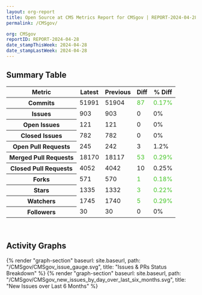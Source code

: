 ```yaml
---
layout: org-report
title: Open Source at CMS Metrics Report for CMSgov | REPORT-2024-04-28
permalink: /CMSgov/

org: CMSgov
reportID: REPORT-2024-04-28
date_stampThisWeek: 2024-04-28
date_stampLastWeek: 2024-04-28
---
```

<div class="summary-table">
  <table class="usa-table usa-table--borderless">
    <h2> Summary Table </h2>
    <thead>
      <tr>
        <th scope="col">Metric</th>
        <th scope="col">Latest</th>
        <th scope="col">Previous</th>
        <th scope="col">Diff</th>
        <th scope="col">% Diff</th>
      </tr>
    </thead>
    <tbody>
      <tr>
        <th scope="row">Commits</th>
        <td>51991</td>
        <td>51904</td>
        <td style="color: #45c527" >87</td>
        <td style="color: #45c527" >0.17%</td>
      </tr>
      <tr>
        <th scope="row">Issues</th>
        <td>903</td>
        <td>903</td>
        <td style="" >0</td>
        <td style="" >0%</td>
      </tr>
      <tr>
        <th scope="row">Open Issues</th>
        <td>121</td>
        <td>121</td>
        <td style="" >0</td>
        <td style="" >0%</td>
      </tr>
      <tr>
        <th scope="row">Closed Issues</th>
        <td>782</td>
        <td>782</td>
        <td style="" >0</td>
        <td style="" >0%</td>
      </tr>
      <tr>
        <th scope="row">Open Pull Requests</th>
        <td>245</td>
        <td>242</td>
        <td style="" >3</td>
        <td style="" >1.2%</td>
      </tr>
      <tr>
        <th scope="row">Merged Pull Requests</th>
        <td>18170</td>
        <td>18117</td>
        <td style="color: #45c527" >53</td>
        <td style="color: #45c527" >0.29%</td>
      </tr>
      <tr>
        <th scope="row">Closed Pull Requests</th>
        <td>4052</td>
        <td>4042</td>
        <td style="" >10</td>
        <td style="" >0.25%</td>
      </tr>
      <tr>
        <th scope="row">Forks</th>
        <td>571</td>
        <td>570</td>
        <td style="color: #45c527" >1</td>
        <td style="color: #45c527" >0.18%</td>
      </tr>
      <tr>
        <th scope="row">Stars</th>
        <td>1335</td>
        <td>1332</td>
        <td style="color: #45c527" >3</td>
        <td style="color: #45c527" >0.22%</td>
      </tr>
      <tr>
        <th scope="row">Watchers</th>
        <td>1745</td>
        <td>1740</td>
        <td style="color: #45c527" >5</td>
        <td style="color: #45c527" >0.29%</td>
      </tr>
      <tr>
        <th scope="row">Followers</th>
        <td>30</td>
        <td>30</td>
        <td style="" >0</td>
        <td style="" >0%</td>
      </tr>
    </tbody>
  </table>
</div>
<div class="graph-container">
  <br>
  <h2>Activity Graphs</h2>
  <div class="all-graphs">
    <!--- Issues/PRs Status Breakdown Graph -->
    {% render "graph-section" baseurl: site.baseurl, path: "/CMSgov/CMSgov_issue_gauge.svg", title: "Issues & PRs Status Breakdown" %}
    <!-- New Issues over Last 6 Months -->
    {% render "graph-section" baseurl: site.baseurl, path: "/CMSgov/CMSgov_new_issues_by_day_over_last_six_months.svg", title: "New Issues over Last 6 Months" %}
  </div>
</div>